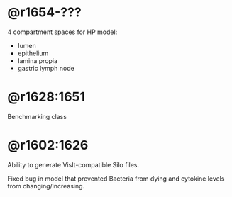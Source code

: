 # @r1654-???

4 compartment spaces for HP model:
* lumen
* epithelium
* lamina propia
* gastric lymph node

# @r1628:1651

Benchmarking class

# @r1602:1626

Ability to generate VisIt-compatible Silo files. 

Fixed bug in model that prevented Bacteria from dying and cytokine levels from
changing/increasing.
